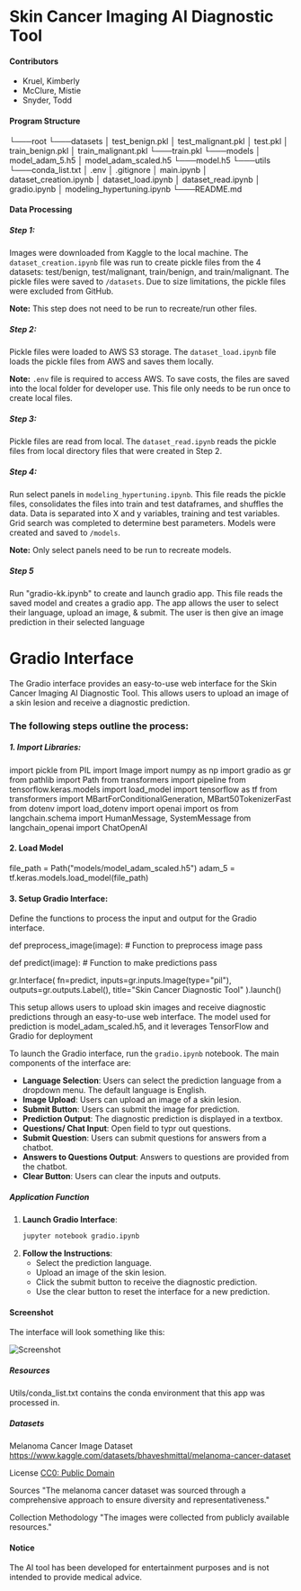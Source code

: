 # Skin Cancer Imaging AI Diagnostic Tool

#### Contributors

- Kruel, Kimberly
- McClure, Mistie
- Snyder, Todd

#### Program Structure

└───root
    └───datasets
        │   test_benign.pkl
        │   test_malignant.pkl
        │   test.pkl
        │   train_benign.pkl
        │   train_malignant.pkl
        └───train.pkl
    └───models
        │   model_adam_5.h5
        │   model_adam_scaled.h5
        └───model.h5
    └───utils
        └───conda_list.txt
    │   .env
    │   .gitignore
    │   main.ipynb
    │   dataset_creation.ipynb
    │   dataset_load.ipynb
    │   dataset_read.ipynb
    │   gradio.ipynb
    │   modeling_hypertuning.ipynb
    └───README.md

#### Data Processing

##### Step 1:

Images were downloaded from Kaggle to the local machine. The `dataset_creation.ipynb` file was run to create pickle files from the 4 datasets: test/benign, test/malignant, train/benign, and train/malignant. The pickle files were saved to `/datasets`. Due to size limitations, the pickle files were excluded from GitHub.

**Note:** This step does not need to be run to recreate/run other files.

##### Step 2:

Pickle files were loaded to AWS S3 storage. The `dataset_load.ipynb` file loads the pickle files from AWS and saves them locally.

**Note:** `.env` file is required to access AWS. To save costs, the files are saved into the local folder for developer use. This file only needs to be run once to create local files.

##### Step 3:

Pickle files are read from local. The `dataset_read.ipynb` reads the pickle files from local directory files that were created in Step 2.

##### Step 4:

Run select panels in `modeling_hypertuning.ipynb`. This file reads the pickle files, consolidates the files into train and test dataframes, and shuffles the data. Data is separated into X and y variables, training and test variables. Grid search was completed to determine best parameters. Models were created and saved to `/models`.

**Note:** Only select panels need to be run to recreate models.

##### Step 5

Run "gradio-kk.ipynb" to create and launch gradio app. This file reads the saved model and creates a gradio app. The app allows the user to select their language, upload an image, & submit. The user is then give an image prediction in their selected language

# Gradio Interface

The Gradio interface provides an easy-to-use web interface for the Skin Cancer Imaging AI Diagnostic Tool. This allows users to upload an image of a skin lesion and receive a diagnostic prediction.

### The following steps outline the process:

##### 1. Import Libraries:
import pickle
from PIL import Image
import numpy as np
import gradio as gr
from pathlib import Path
from transformers import pipeline
from tensorflow.keras.models import load_model
import tensorflow as tf
from transformers import MBartForConditionalGeneration, MBart50TokenizerFast
from dotenv import load_dotenv
import openai
import os
from langchain.schema import HumanMessage, SystemMessage
from langchain_openai import ChatOpenAI

#### 2. Load Model
file_path = Path("models/model_adam_scaled.h5")
adam_5 = tf.keras.models.load_model(file_path)

#### 3. Setup Gradio Interface:
Define the functions to process the input and output for the Gradio interface.

def preprocess_image(image):
    # Function to preprocess image
    pass

def predict(image):
    # Function to make predictions
    pass

gr.Interface(
    fn=predict,
    inputs=gr.inputs.Image(type="pil"),
    outputs=gr.outputs.Label(),
    title="Skin Cancer Diagnostic Tool"
).launch()

This setup allows users to upload skin images and receive diagnostic predictions through an easy-to-use web interface. The model used for prediction is model_adam_scaled.h5, and it leverages TensorFlow and Gradio for deployment

To launch the Gradio interface, run the `gradio.ipynb` notebook. The main components of the interface are:

- **Language Selection**: Users can select the prediction language from a dropdown menu. The default language is English.
- **Image Upload**: Users can upload an image of a skin lesion.
- **Submit Button**: Users can submit the image for prediction.
- **Prediction Output**: The diagnostic prediction is displayed in a textbox.
- **Questions/ Chat Input**: Open field to typr out questions.
- **Submit Question**: Users can submit questions for answers from a chatbot.
- **Answers to Questions Output**: Answers to questions are provided from the chatbot.
- **Clear Button**: Users can clear the inputs and outputs.

##### Application Function

1. **Launch Gradio Interface**:
    ```bash
    jupyter notebook gradio.ipynb
    ```
2. **Follow the Instructions**:
    - Select the prediction language.
    - Upload an image of the skin lesion.
    - Click the submit button to receive the diagnostic prediction.
    - Use the clear button to reset the interface for a new prediction.

#### Screenshot
The interface will look something like this:

![Screenshot](./images/screenshot.png)

##### Resources


Utils/conda_list.txt contains the conda environment that this app was processed in.

##### Datasets

Melanoma Cancer Image Dataset
https://www.kaggle.com/datasets/bhaveshmittal/melanoma-cancer-dataset

License
[CC0: Public Domain](https://creativecommons.org/publicdomain/zero/1.0/)

Sources
"The melanoma cancer dataset was sourced through a comprehensive approach to ensure diversity and representativeness."

Collection Methodology
"The images were collected from publicly available resources."

#### Notice

The AI tool has been developed for entertainment purposes and is not intended to provide medical advice.



